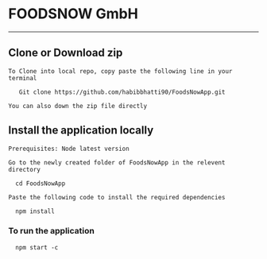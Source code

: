 FOODSNOW GmbH<a name="TOP"></a>
===================

- - - - 
## Clone or Download zip ##

    To Clone into local repo, copy paste the following line in your terminal
      
       Git clone https://github.com/habibbhatti90/FoodsNowApp.git
      
    You can also down the zip file directly

## Install the application locally ##

    Prerequisites: Node latest version

    Go to the newly created folder of FoodsNowApp in the relevent directory
      
      cd FoodsNowApp
      
    Paste the following code to install the required dependencies 
    
      npm install
      
### To run the application ###
    
      npm start -c
      
      
